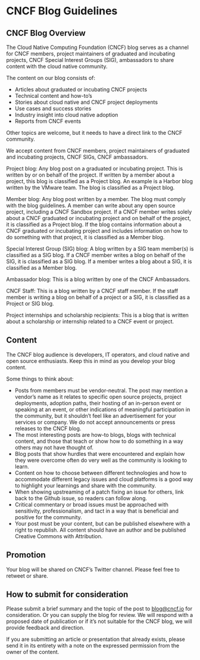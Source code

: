 # CNCF Blog Guidelines #

## CNCF Blog Overview ##

The Cloud Native Computing Foundation (CNCF) blog serves as a channel for CNCF members, project maintainers of graduated and incubating projects, CNCF Special Interest Groups (SIG), ambassadors to share content with the cloud native community.

The content on our blog consists of:
* Articles about graduated or incubating CNCF projects
* Technical content and how-to’s
* Stories about cloud native and CNCF project deployments
* Use cases and success stories
* Industry insight into cloud native adoption
* Reports from CNCF events

Other topics are welcome, but it needs to have a direct link to the CNCF community.

We accept content from CNCF members, project maintainers of graduated and incubating projects, CNCF SIGs, CNCF ambassadors.
 
Project blog: Any blog post on a graduated or incubating project. This is written by or on behalf of the project. If written by a member about a project, this blog is classified as a Project blog. An example is a Harbor blog written by the VMware team. The blog is classified as a Project blog.

Member blog: Any blog post written by a member. The blog must comply with the blog guidelines. A member can write about any open source project, including a CNCF Sandbox project. If a CNCF member writes solely about a CNCF graduated or incubating project and on behalf of the project, it is classified as a Project blog. If the blog contains information about a CNCF graduated or incubating project and includes information on how to do something with that project, it is classified as a Member blog.

Special Interest Group (SIG) blog: A blog written by a SIG team member(s) is classified as a SIG blog. If a CNCF member writes a blog on behalf of the SIG, it is classified as a SIG blog. If a member writes a blog about a SIG, it is classified as a Member blog.

Ambassador blog: This is a blog written by one of the CNCF Ambassadors.

CNCF Staff: This is a blog written by a CNCF staff member. If the staff member is writing a blog on behalf of a project or a SIG, it is classified as a Project or SIG blog.

Project internships and scholarship recipients: This is a blog that is written about a scholarship or internship related to a CNCF event or project.

## Content ##
The CNCF blog audience is developers, IT operators, and cloud native and open source enthusiasts. Keep this in mind as you develop your blog content.

Some things to think about:
* Posts from members must be vendor-neutral. The post may mention a vendor’s name as it relates to specific open source projects, project deployments, adoption paths, their hosting of an in-person event or speaking at an event, or other indications of meaningful participation in the community, but it shouldn’t feel like an advertisement for your services or company. We do not accept announcements or press releases to the CNCF blog.
* The most interesting posts are how-to blogs, blogs with technical content, and those that teach or show how to do something in a way others may not have thought of.
* Blog posts that show hurdles that were encountered and explain how they were overcome often do very well as the community is looking to learn.
* Content on how to choose between different technologies and how to accommodate different legacy issues and cloud platforms is a good way to highlight your learnings and share with the community.
* When showing upstreaming of a patch fixing an issue for others, link back to the Github issue, so readers can follow along.
* Critical commentary or broad issues must be approached with sensitivity, professionalism, and tact in a way that is beneficial and positive for the community.
* Your post must be your content, but can be published elsewhere with a right to republish. All content should have an author and be published Creative Commons with Attribution.

## Promotion ##
Your blog will be shared on CNCF’s Twitter channel. Please feel free to retweet or share.

## How to submit for consideration ##
Please submit a brief summary and the topic of the post to blog@cncf.io for consideration. Or you can supply the blog for review. We will respond with a proposed date of publication or if it’s not suitable for the CNCF blog, we will provide feedback and direction.

If you are submitting an article or presentation that already exists, please send it in its entirety with a note on the expressed permission from the owner of the content.
